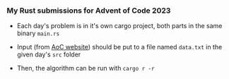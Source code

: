 ### My Rust submissions for Advent of Code 2023

- Each day's problem is in it's own cargo project, both parts in the same binary `main.rs`

- Input (from [AoC website](https://adventofcode.com/2023/)) should be put to a file named `data.txt` in the given day's `src` folder

- Then, the algorithm can be run with `cargo r -r`
